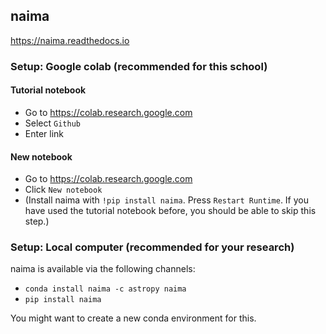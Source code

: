 ## naima

https://naima.readthedocs.io

### Setup: Google colab (recommended for this school)

#### Tutorial notebook
- Go to https://colab.research.google.com
- Select `Github`
- Enter link 

#### New notebook
- Go to https://colab.research.google.com
- Click `New notebook`
- (Install naima with `!pip install naima`. Press `Restart Runtime`. If you have used the tutorial notebook before, you should be able to skip this step.)


### Setup: Local computer (recommended for your research)

naima is available via the following channels:
- `conda install naima -c astropy naima`
- `pip install naima`

You might want to create a new conda environment for this.
